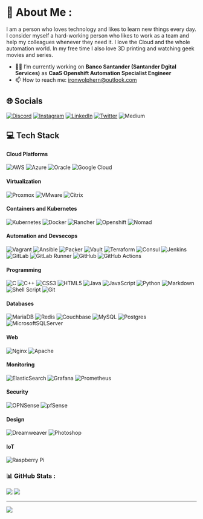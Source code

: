 # 💫 About Me :
I am a person who loves technology and likes to learn new things every day. I consider myself a hard-working person who likes to work as a team and help my colleagues whenever they need it. I love the Cloud and the whole automation world. In my free time I also love 3D printing and watching geek movies and series.

- 👨‍💻 I’m currently working on **Banco Santander (Santander Dgital Services)** as **CaaS Openshift Automation Specialist Engineer** 
- 📫 How to reach me: ironwolphern@outlook.com

## 🌐 Socials
[![Discord](https://img.shields.io/badge/Discord-%237289DA.svg?logo=discord&logoColor=white)](htttps://discord.gg/https://discord.gg/HzmuNfZWfV) [![Instagram](https://img.shields.io/badge/Instagram-%23E4405F.svg?logo=Instagram&logoColor=white)](https://instagram.com/ironwolphern) [![LinkedIn](https://img.shields.io/badge/LinkedIn-%230077B5.svg?logo=linkedin&logoColor=white)](https://linkedin.com/in/fernando-hernández-san-felipe-b3338686) [![Twitter](https://img.shields.io/badge/Twitter-%231DA1F2.svg?logo=Twitter&logoColor=white)](https://twitter.com/ironwolphern) ![Medium](https://img.shields.io/badge/Medium-black?style=flat&logo=medium&logoColor=white)

## 💻 Tech Stack

#### Cloud Platforms

![AWS](https://img.shields.io/badge/AWS-%23FF9900.svg?style=flat&logo=amazon-aws&logoColor=white) ![Azure](https://img.shields.io/badge/azure-%230072C6.svg?style=flat&logo=azure-devops&logoColor=white) ![Oracle](https://img.shields.io/badge/Oracle-F80000?style=flat&logo=oracle&logoColor=white) ![Google Cloud](https://img.shields.io/badge/Google%20Cloud-%234285F4.svg?style=flat&logo=google-cloud&logoColor=white)

#### Virtualization

![Proxmox](https://img.shields.io/badge/Proxmox-%23E57000?style=flat&logo=proxmox&logoColor=white) ![VMware](https://img.shields.io/badge/VMware-%23607078?style=flat&logo=vmware&logoColor=white) ![Citrix](https://img.shields.io/badge/Citrix-%23452170?style=flat&logo=citrix&logoColor=white)

#### Containers and Kubernetes

![Kubernetes](https://img.shields.io/badge/kubernetes-%23326ce5.svg?style=flat&logo=kubernetes&logoColor=white) ![Docker](https://img.shields.io/badge/docker-%230db7ed.svg?style=flat&logo=docker&logoColor=white) ![Rancher](https://img.shields.io/badge/rancher-%230075A8.svg?style=flat&logo=rancher&logoColor=white) ![Openshift](https://img.shields.io/badge/Openshift-red?style=flat&logo=redhatopenshift&logoColor=white) ![Nomad](https://img.shields.io/badge/Nomad-%2300CA8E?style=flat&logo=nomad&logoColor=white)

#### Automation and Devsecops

![Vagrant](https://img.shields.io/badge/vagrant-%231563FF.svg?style=flat&logo=vagrant&logoColor=white) ![Ansible](https://img.shields.io/badge/ansible-%231A1918.svg?style=flat&logo=ansible&logoColor=white) ![Packer](https://img.shields.io/badge/Packer-lightblue?style=flat&logo=packer&logoColor=white) ![Vault](https://img.shields.io/badge/Vault-yellow?style=flat&logo=vault&logoColor=black) ![Terraform](https://img.shields.io/badge/terraform-%235835CC.svg?style=flat&logo=terraform&logoColor=white) ![Consul](https://img.shields.io/badge/Consul-%23F24C53?style=flat&logo=consul&logoColor=white) ![Jenkins](https://img.shields.io/badge/jenkins-%232C5263.svg?style=flat&logo=jenkins&logoColor=white) ![GitLab](https://img.shields.io/badge/GitLab-%23FC6D26?style=flat&logo=gitlab&logoColor=white) ![GitLab Runner](https://img.shields.io/badge/GitLab%20Runner-%23FC6D26?style=flat&logo=gitlab&logoColor=white) ![GitHub](https://img.shields.io/badge/GitHub-%23181717?style=flat&logo=github&logoColor=white) ![GitHub Actions](https://img.shields.io/badge/Github%20Actions-%232088FF?style=flat&logo=githubactions&logoColor=white) 

#### Programming

![C](https://img.shields.io/badge/c-%2300599C.svg?style=flat&logo=c&logoColor=white) ![C++](https://img.shields.io/badge/c++-%2300599C.svg?style=flat&logo=c%2B%2B&logoColor=white) ![CSS3](https://img.shields.io/badge/css3-%231572B6.svg?style=flat&logo=css3&logoColor=white) ![HTML5](https://img.shields.io/badge/html5-%23E34F26.svg?style=flat&logo=html5&logoColor=white) ![Java](https://img.shields.io/badge/java-%23ED8B00.svg?style=flat&logo=java&logoColor=white) ![JavaScript](https://img.shields.io/badge/javascript-%23323330.svg?style=flat&logo=javascript&logoColor=%23F7DF1E) ![Python](https://img.shields.io/badge/python-3670A0?style=flat&logo=python&logoColor=ffdd54) ![Markdown](https://img.shields.io/badge/markdown-%23000000.svg?style=flat&logo=markdown&logoColor=white) ![Shell Script](https://img.shields.io/badge/shell_script-%23121011.svg?style=flat&logo=gnu-bash&logoColor=white) ![Git](https://img.shields.io/badge/Git-%23F05032?style=flat&logo=git&logoColor=white)

#### Databases

![MariaDB](https://img.shields.io/badge/MariaDB-003545?style=flat&logo=mariadb&logoColor=white) ![Redis](https://img.shields.io/badge/redis-%23DD0031.svg?style=flat&logo=redis&logoColor=white) ![Couchbase](https://img.shields.io/badge/Couchbase-EA2328?style=flat&logo=couchbase&logoColor=white) ![MySQL](https://img.shields.io/badge/mysql-%2300f.svg?style=flat&logo=mysql&logoColor=white) ![Postgres](https://img.shields.io/badge/postgres-%23316192.svg?style=flat&logo=postgresql&logoColor=white) ![MicrosoftSQLServer](https://img.shields.io/badge/Microsoft%20SQL%20Sever-CC2927?style=flat&logo=microsoft%20sql%20server&logoColor=white)

#### Web

![Nginx](https://img.shields.io/badge/nginx-%23009639.svg?style=flat&logo=nginx&logoColor=white) ![Apache](https://img.shields.io/badge/apache-%23D42029.svg?style=flat&logo=apache&logoColor=white)

#### Monitoring

![ElasticSearch](https://img.shields.io/badge/-ElasticSearch-005571?style=flat&logo=elasticsearch) ![Grafana](https://img.shields.io/badge/Grafana-%23F46800?style=flat&logo=grafana&logoColor=white) ![Prometheus](https://img.shields.io/badge/Prometheus-%23E6522C?style=flat&logo=prometheus&logoColor=white)

#### Security

![OPNSense](https://img.shields.io/badge/OPNSense-%23D94F00?style=flat&logo=opnsense&logoColor=white) ![pfSense](https://img.shields.io/badge/pfSense-%23212121?style=flat&logo=pfsense&logoColor=white)

#### Design

![Dreamweaver](https://img.shields.io/badge/Dreamweaver-%23FF61F6?style=flat&logo=adobedreamweaver&logoColor=white) ![Photoshop](https://img.shields.io/badge/Photoshop-%2331A8FF?style=flat&logo=adobephotoshop&logoColor=white)

#### IoT

![Raspberry Pi](https://img.shields.io/badge/-RaspberryPi-C51A4A?style=flat&logo=Raspberry-Pi)
      

### 📊 GitHub Stats :
![](https://github-readme-stats.vercel.app/api?username=ironwolphern&theme=solarized-dark&hide_border=false&include_all_commits=false&count_private=false)
![](https://github-readme-stats.vercel.app/api/top-langs/?username=ironwolphern&theme=solarized-dark&hide_border=false&include_all_commits=false&count_private=false&layout=compact)

---
[![](https://visitcount.itsvg.in/api?id=ironwolphern&icon=5&color=2)](https://visitcount.itsvg.in)
